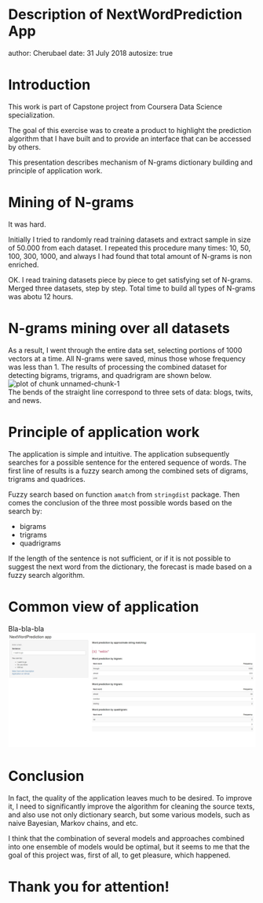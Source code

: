 Description of NextWordPrediction App
========================================================
author: Cherubael
date: 31 July 2018
autosize: true

Introduction
========================================================

This work is part of Capstone project from Coursera Data Science specialization.

The goal of this exercise was to create a product to highlight the prediction algorithm that I have built and to provide an interface that can be accessed by others.

This presentation describes mechanism of N-grams dictionary building and principle of application work.

Mining of N-grams
========================================================
It was hard.

Initially I tried to randomly read training datasets and extract sample in size of 50.000 from each dataset.
I repeated this procedure many times: 10, 50, 100, 300, 1000, and always I had found that total amount of N-grams is non enriched.

OK. I read training datasets piece by piece to get satisfying set of N-grams. Merged three datasets, step by step.
Total time to build all types of N-grams was abotu 12 hours.

N-grams mining over all datasets
========================================================
As a result, I went through the entire data set, selecting portions of 1000 vectors at a time. All N-grams were saved, minus those whose frequency was less than 1. 
The results of processing the combined dataset for detecting bigrams, trigrams, and quadrigram are shown below.
<img src="ngrams.mining-figure/unnamed-chunk-1-1.png" title="plot of chunk unnamed-chunk-1" alt="plot of chunk unnamed-chunk-1" style="display: block; margin: auto;" />
The bends of the straight line correspond to three sets of data: blogs, twits, and news.

Principle of application work
========================================================
The application is simple and intuitive.
The application subsequently searches for a possible sentence for the entered sequence of words. The first line of results is a fuzzy search among the combined sets of digrams, trigrams and quadrices.

Fuzzy search based on function `amatch` from `stringdist` package. Then comes the conclusion of the three most possible words based on the search by:
- bigrams
- trigrams
- quadrigrams

If the length of the sentence is not sufficient, or if it is not possible to suggest the next word from the dictionary, the forecast is made based on a fuzzy search algorithm.

Common view of application
========================================================
Bla-bla-bla
![title](applicatoin.view.jpg)

Conclusion
========================================================
In fact, the quality of the application leaves much to be desired. To improve it, I need to significantly improve the algorithm for cleaning the source texts, and also use not only dictionary search, but some various models, such as naive Bayesian, Markov chains, and etc.

I think that the combination of several models and approaches combined into one ensemble of models would be optimal, but it seems to me that the goal of this project was, first of all, to get pleasure, which happened.

Thank you for attention!
========================================================
